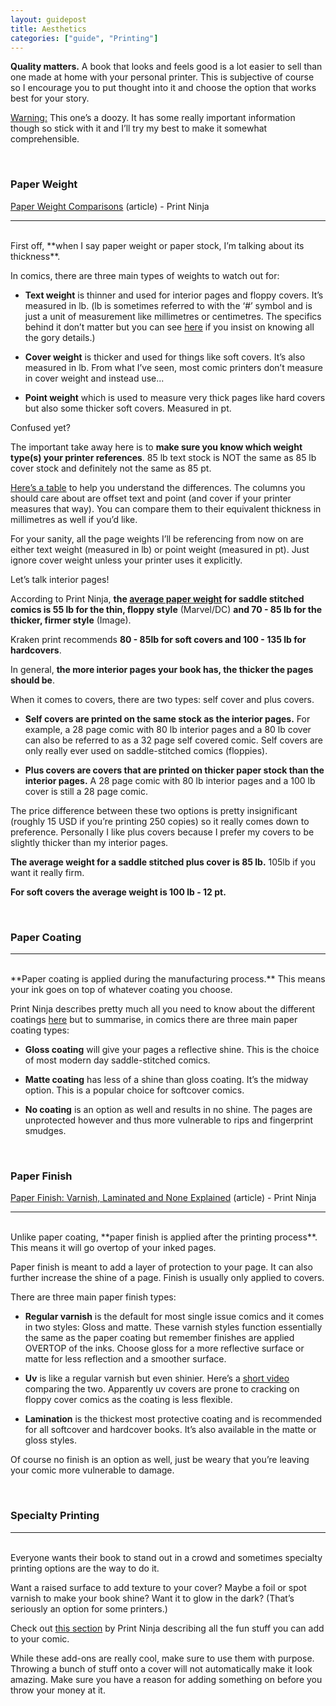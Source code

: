 ```yaml
---
layout: guidepost
title: Aesthetics
categories: ["guide", "Printing"]
---
```


**Quality matters.** A book that looks and feels good is a lot easier to sell than one made at home with your personal printer. This is subjective of course so I encourage you to put thought into it and choose the option that works best for your story.

<u>Warning:</u> This one’s a doozy. It has some really important information though so stick with it and I’ll try my best to make it somewhat comprehensible.

<br>

### Paper Weight

[Paper Weight Comparisons](http://www.printninja.com/printing-resource-center/printing-options/book-services/paper/weight) (article) - Print Ninja

<hr><br>
First off, **when I say paper weight or paper stock, I’m talking about its thickness**. 

In comics, there are three main types of weights to watch out for:

- **Text weight** is thinner and used for interior pages and floppy covers. It’s measured in lb. (lb is sometimes referred to with the ‘#’ symbol and is just a unit of measurement like millimetres or centimetres. The specifics behind it don’t matter but you can see [here](http://www.oki.com/us/printing/support/understanding-paper-weight/index.html) if you insist on knowing all the gory details.)

- **Cover weight** is thicker and used for things like soft covers. It’s also measured in lb. From what I’ve seen, most comic printers don’t measure in cover weight and instead use...

- **Point weight** which is used to measure very thick pages like hard covers but also some thicker soft covers. Measured in pt.

Confused yet?

The important take away here is to **make sure you know which weight type(s) your printer references**. 85 lb text stock is NOT the same as 85 lb cover stock and definitely not the same as 85 pt.

[Here’s a table](http://www.paper-paper.com/weight.html) to help you understand the differences. The columns you should care about are offset text and point (and cover if your printer measures that way). You can compare them to their equivalent thickness in millimetres as well if you’d like.

For your sanity, all the page weights I’ll be referencing from now on are either text weight (measured in lb) or point weight (measured in pt). Just ignore cover weight unless your printer uses it explicitly.

Let’s talk interior pages!

According to Print Ninja, **the [average paper weight](http://www.printninja.com/printing-resource-center/book-game-industry-standards/comic-books/modern-single-issue-comic-book-measurements) for saddle stitched comics is 55 lb for the thin, floppy style** (Marvel/DC) **and 70 - 85 lb for the thicker, firmer style** (Image). 

Kraken print recommends **80 - 85lb for soft covers and 100 - 135 lb for hardcovers**.

In general, **the more interior pages your book has, the thicker the pages should be**.

When it comes to covers, there are two types: self cover and plus covers.

- **Self covers are printed on the same stock as the interior pages.** For example, a 28 page comic with 80 lb interior pages and a 80 lb cover can also be referred to as a 32 page self covered comic. Self covers are only really ever used on saddle-stitched comics (floppies).

- **Plus covers are covers that are printed on thicker paper stock than the interior pages.** A 28 page comic with 80 lb interior pages and a 100 lb cover is still a 28 page comic.

The price difference between these two options is pretty insignificant (roughly 15 USD if you’re printing 250 copies) so it really comes down to preference. Personally I like plus covers because I prefer my covers to be slightly thicker than my interior pages.

**The average weight for a saddle stitched plus cover is 85 lb.** 105lb if you want it really firm.

**For soft covers the average weight is 100 lb - 12 pt.**

<br>

### Paper Coating

<hr><br>
**Paper coating is applied during the manufacturing process.** This means your ink goes on top of whatever coating you choose.

Print Ninja describes pretty much all you need to know about the different coatings [here](http://www.printninja.com/printing-resource-center/printing-options/book-services/paper/coating) but to summarise, in comics there are three main paper coating types:

- **Gloss coating** will give your pages a reflective shine. This is the choice of most modern day saddle-stitched comics.

- **Matte coating** has less of a shine than gloss coating. It’s the midway option. This is a popular choice for softcover comics.

- **No coating** is an option as well and results in no shine. The pages are unprotected however and thus more vulnerable to rips and fingerprint smudges.

<br>

### Paper Finish

[Paper Finish: Varnish, Laminated and None Explained](http://www.printninja.com/printing-resource-center/printing-options/book-services/paper/finishes) (article) - Print Ninja

<hr><br>
Unlike paper coating, **paper finish is applied after the printing process**. This means it will go overtop of your inked pages.

Paper finish is meant to add a layer of protection to your page. It can also further increase the shine of a page. Finish is usually only applied to covers.

There are three main paper finish types:

- **Regular varnish** is the default for most single issue comics and it comes in two styles: Gloss and matte. These varnish styles function essentially the same as the paper coating but remember finishes are applied OVERTOP of the inks. Choose gloss for a more reflective surface or matte for less reflection and a smoother surface.

- **Uv** is like a regular varnish but even shinier. Here’s a [short video](https://www.youtube.com/watch?v=UqVkK805qf0) comparing the two. Apparently uv covers are prone to cracking on floppy cover comics as the coating is less flexible.

- **Lamination** is the thickest most protective coating and is recommended for all softcover and hardcover books. It’s also available in the matte or gloss styles.


Of course no finish is an option as well, just be weary that you’re leaving your comic more vulnerable to damage.

<br>

### Specialty Printing

<hr><br>
Everyone wants their book to stand out in a crowd and sometimes specialty printing options are the way to do it.

Want a raised surface to add texture to your cover? Maybe a foil or spot varnish to make your book shine? Want it to glow in the dark? (That’s seriously an option for some printers.)

Check out [this section](http://www.printninja.com/printing-resource-center/printing-options/popular-add-ons) by Print Ninja describing all the fun stuff you can add to your comic.

While these add-ons are really cool, make sure to use them with purpose. Throwing a bunch of stuff onto a cover will not automatically make it look amazing. Make sure you have a reason for adding something on before you throw your money at it.